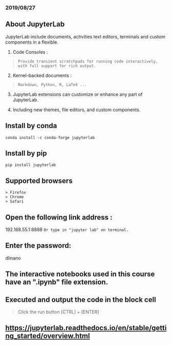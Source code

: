 ### 2019/08/27

## About JupyterLab
  JupyterLab include documents, activities text editors, terminals and custom components in a flexible.
  
  1. Code Consoles :
  > `Provide transient scratchpads for running code interactively, with full support for rich output.`
    
  2. Kernel-backed documents :
  > `Markdown, Python, R, LaTeX ...`
    
  3. JupyterLab extensions can customize or enhance any part of JupyterLab.
  
  4. Including new themes, file editors, and custom components.

## Install by conda
```
conda install -c conda-forge jupyterlab
```

## Install by pip
```
pip install jupyterlab
```

## Supported browsers
    > Firefox
    > Chrome
    > Safari

## Open the following link address : 
  192.168.55.1:8888
  `Or type in "jupyter lab" on terminal.`

## Enter the password: 
  dlinano
  
## The interactive notebooks used in this course have an ".ipynb" file extension.

## Executed and output the code in the block cell 
  > Click the run button
  > [CTRL] + [ENTER]

## https://jupyterlab.readthedocs.io/en/stable/getting_started/overview.html
